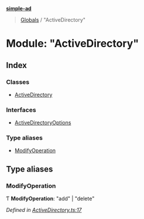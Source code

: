**[simple-ad](../README.md)**

> [Globals](../globals.md) / "ActiveDirectory"

# Module: "ActiveDirectory"

## Index

### Classes

* [ActiveDirectory](../classes/_activedirectory_.activedirectory.md)

### Interfaces

* [ActiveDirectoryOptions](../interfaces/_activedirectory_.activedirectoryoptions.md)

### Type aliases

* [ModifyOperation](_activedirectory_.md#modifyoperation)

## Type aliases

### ModifyOperation

Ƭ  **ModifyOperation**: \"add\" \| \"delete\"

*Defined in [ActiveDirectory.ts:17](https://github.com/Miramac/simple-ad/blob/bad7525/lib/ActiveDirectory.ts#L17)*
